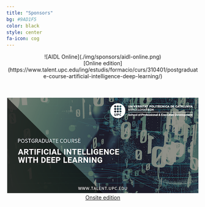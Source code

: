 ```yaml
---
title: "Sponsors"
bg: #9AD1F5
color: black
style: center
fa-icon: cog
---
```


<center>
![AIDL Online](./img/sponsors/aidl-online.png)
<br>
[Online edition](https://www.talent.upc.edu/ing/estudis/formacio/curs/310401/postgraduate-course-artificial-intelligence-deep-learning/)

<br><BR>
![AIDL Face to Face](./img/sponsors/aidl-onsite.png)
  <br>
[Onsite edition](https://www.talent.upc.edu/ing/estudis/formacio/curs/310400/postgraduate-course-artificial-intelligence-deep-learning/)
</center>


